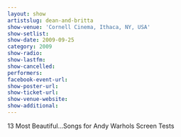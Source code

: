 ```yaml
---
layout: show
artistslug: dean-and-britta
show-venue: 'Cornell Cinema, Ithaca, NY, USA'
show-setlist: 
show-date: 2009-09-25
category: 2009
show-radio: 
show-lastfm: 
show-cancelled: 
performers: 
facebook-event-url: 
show-poster-url: 
show-ticket-url: 
show-venue-website: 
show-additional: 
---
```


13 Most Beautiful...Songs for Andy Warhols Screen Tests